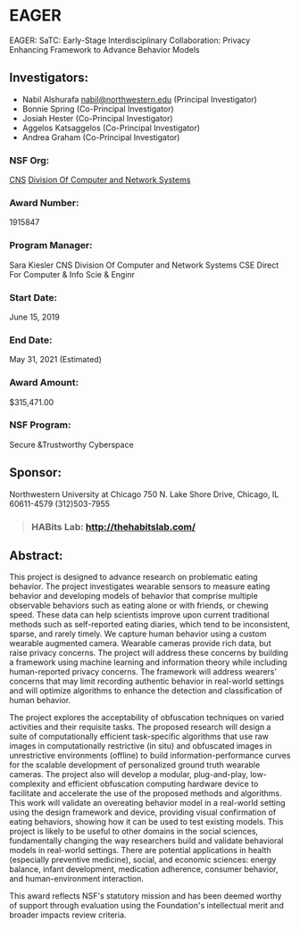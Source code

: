 # EAGER
EAGER: SaTC: Early-Stage Interdisciplinary Collaboration: Privacy Enhancing Framework to Advance Behavior Models

## Investigators:
- Nabil Alshurafa nabil@northwestern.edu (Principal Investigator)
- Bonnie Spring (Co-Principal Investigator)
- Josiah Hester (Co-Principal Investigator)
- Aggelos Katsaggelos (Co-Principal Investigator)
- Andrea Graham (Co-Principal Investigator)

### NSF Org:
[CNS](http://www.nsf.gov/div/index.jsp?div=CNS)
[Division Of Computer and Network Systems](http://www.nsf.gov/div/index.jsp?div=CNS)

### Award Number: 
1915847

### Program Manager:
Sara Kiesler
CNS Division Of Computer and Network Systems
CSE Direct For Computer & Info Scie & Enginr

### Start Date:
June 15, 2019

### End Date:
May 31, 2021 (Estimated)

### Award Amount:
$315,471.00

### NSF Program:
Secure &Trustworthy Cyberspace

## Sponsor:
Northwestern University at Chicago
750 N. Lake Shore Drive,
Chicago, IL 60611-4579 (312)503-7955

> ### HABits Lab: http://thehabitslab.com/

## Abstract:
This project is designed to advance research on problematic eating behavior. The project investigates wearable sensors to measure eating behavior and developing models of behavior that comprise multiple observable behaviors such as eating alone or with friends, or chewing speed. These data can help scientists improve upon current traditional methods such as self-reported eating diaries, which tend to be inconsistent, sparse, and rarely timely. We capture human behavior using a custom wearable augmented camera. Wearable cameras provide rich data, but raise privacy concerns. The project will address these concerns by building a framework using machine learning and information theory while including human-reported privacy concerns. The framework will address wearers' concerns that may limit recording authentic behavior in real-world settings and will optimize algorithms to enhance the detection and classification of human behavior.



The project explores the acceptability of obfuscation techniques on varied activities and their requisite tasks. The proposed research will design a suite of computationally efficient task-specific algorithms that use raw images in computationally restrictive (in situ) and obfuscated images in unrestrictive environments (offline) to build information-performance curves for the scalable development of personalized ground truth wearable cameras. The project also will develop a modular, plug-and-play, low-complexity and efficient obfuscation computing hardware device to facilitate and accelerate the use of the proposed methods and algorithms. This work will validate an overeating behavior model in a real-world setting using the design framework and device, providing visual confirmation of eating behaviors, showing how it can be used to test existing models. This project is likely to be useful to other domains in the social sciences, fundamentally changing the way researchers build and validate behavioral models in real-world settings. There are potential applications in health (especially preventive medicine), social, and economic sciences: energy balance, infant development, medication adherence, consumer behavior, and human-environment interaction.

This award reflects NSF's statutory mission and has been deemed worthy of support through evaluation using the Foundation's intellectual merit and broader impacts review criteria.